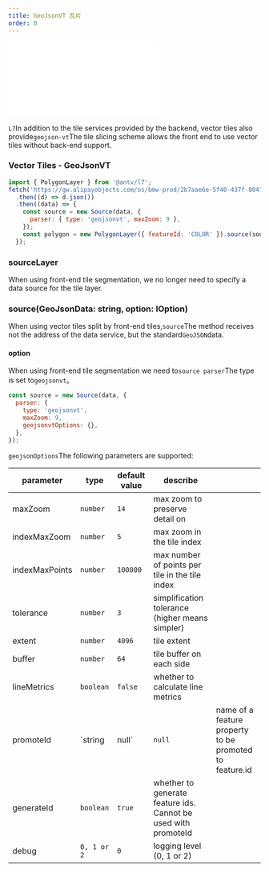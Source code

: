 ```yaml
---
title: GeoJsonVT 瓦片
order: 0
---
```


<embed src="@/docs/api/common/style.md"></embed>

`L7`In addition to the tile services provided by the backend, vector tiles also provide`geojson-vt`The tile slicing scheme allows the front end to use vector tiles without back-end support.

### Vector Tiles - GeoJsonVT

```javascript
import { PolygonLayer } from '@antv/l7';
fetch('https://gw.alipayobjects.com/os/bmw-prod/2b7aae6e-5f40-437f-8047-100e9a0d2808.json')
  .then((d) => d.json())
  .then((data) => {
    const source = new Source(data, {
      parser: { type: 'geojsonvt', maxZoom: 9 },
    });
    const polygon = new PolygonLayer({ featureId: 'COLOR' }).source(source).color('red');
  });
```

### sourceLayer

When using front-end tile segmentation, we no longer need to specify a data source for the tile layer.

### source(GeoJsonData: string, option: IOption)

When using vector tiles split by front-end tiles,`source`The method receives not the address of the data service, but the standard`GeoJSON`data.

#### option

When using front-end tile segmentation we need to`source parser`The type is set to`geojsonvt`。

```js
const source = new Source(data, {
  parser: {
    type: 'geojsonvt',
    maxZoom: 9,
    geojsonvtOptions: {},
  },
});
```

`geojsonOptions`The following parameters are supported:

| parameter      | type        | default value | describe                                                       |                                                         |
| -------------- | ----------- | ------------- | -------------------------------------------------------------- | ------------------------------------------------------- |
| maxZoom        | `number`    | `14`          | max zoom to preserve detail on                                 |                                                         |
| indexMaxZoom   | `number`    | `5`           | max zoom in the tile index                                     |                                                         |
| indexMaxPoints | `number`    | `100000`      | max number of points per tile in the tile index                |                                                         |
| tolerance      | `number`    | `3`           | simplification tolerance (higher means simpler)                |                                                         |
| extent         | `number`    | `4096`        | tile extent                                                    |                                                         |
| buffer         | `number`    | `64`          | tile buffer on each side                                       |                                                         |
| lineMetrics    | `boolean`   | `false`       | whether to calculate line metrics                              |                                                         |
| promoteId      | \`string    | null\`        | `null`                                                         | name of a feature property to be promoted to feature.id |
| generateId     | `boolean`   | `true`        | whether to generate feature ids. Cannot be used with promoteId |                                                         |
| debug          | `0, 1 or 2` | `0`           | logging level (0, 1 or 2)                                      |                                                         |
